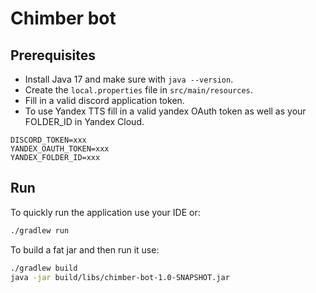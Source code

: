 # Chimber bot

## Prerequisites

* Install Java 17 and make sure with `java --version`.
* Create the `local.properties` file in `src/main/resources`.
* Fill in a valid discord application token.
* To use Yandex TTS fill in a valid yandex OAuth token as well as your FOLDER_ID in Yandex Cloud.

```
DISCORD_TOKEN=xxx
YANDEX_OAUTH_TOKEN=xxx
YANDEX_FOLDER_ID=xxx
```

## Run

To quickly run the application use your IDE or:

```bash
./gradlew run
```

To build a fat jar and then run it use:

```bash
./gradlew build
java -jar build/libs/chimber-bot-1.0-SNAPSHOT.jar
```
